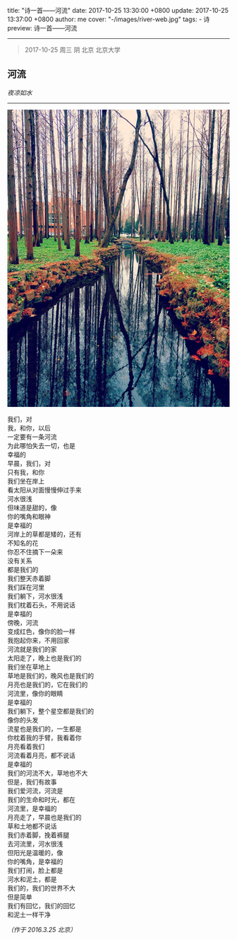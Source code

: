 title: "诗一首——河流"
date: 2017-10-25 13:30:00 +0800
update: 2017-10-25 13:37:00 +0800
author: me
cover: "-/images/river-web.jpg"
tags:
    - 诗
preview: 诗一首——河流

---

> 2017-10-25 周三 阴 北京 北京大学

## 河流 ##
*夜凉如水*

----------
![by 夜凉如水](./images/river-web.jpg)

我们，对<br>
我，和你，以后<br>
一定要有一条河流<br>
为此哪怕失去一切，也是<br>
幸福的<br>
早晨，我们，对<br>
只有我，和你<br>
我们坐在岸上<br>
看太阳从对面慢慢伸过手来<br>
河水很浅<br>
但味道是甜的，像<br>
你的嘴角和眼神<br>
是幸福的<br>
河岸上的草都是矮的，还有<br>
不知名的花<br>
你忍不住摘下一朵来<br>
没有关系<br>
都是我们的<br>
我们整天赤着脚<br>
我们踩在河里<br>
我们躺下，河水很浅<br>
我们枕着石头，不用说话<br>
是幸福的<br>
傍晚，河流<br>
变成红色，像你的脸一样<br>
我抱起你来，不用回家<br>
河流就是我们的家<br>
太阳走了，晚上也是我们的<br>
我们坐在草地上<br>
草地是我们的，晚风也是我们的<br>
月亮也是我们的，它在我们的<br>
河流里，像你的眼睛<br>
是幸福的<br>
我们躺下，整个星空都是我们的<br>
像你的头发<br>
流星也是我们的，一生都是<br>
你枕着我的手臂，我看着你<br>
月亮看着我们<br>
河流看着月亮，都不说话<br>
是幸福的<br>
我们的河流不大，草地也不大<br>
但是，我们有故事<br>
我们爱河流，河流是<br>
我们的生命和时光，都在<br>
河流里，是幸福的<br>
月亮走了，早晨也是我们的<br>
草和土地都不说话<br>
我们赤着脚，挽着裤腿<br>
去河流里，河水很浅<br>
但阳光是温暖的，像<br>
你的嘴角，是幸福的<br>
我们打闹，脸上都是<br>
河水和泥土，都是<br>
我们的，我们的世界不大<br>
但是简单<br>
我们有回忆，我们的回忆<br>
和泥土一样干净<br>

*（作于 2016.3.25 北京）*